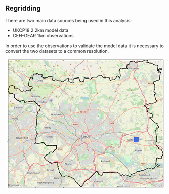 ## Regridding

There are two main data sources being used in this analysis:
* UKCP18 2.2km model data
* CEH-GEAR 1km observations

In order to use the observations to validate the model data it is necessary to convert the two datasets to a common resolution.




<p align="center">
  <img src="Figs/rf_cube2.png">
</p>

